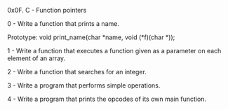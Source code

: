 0x0F. C - Function pointers

0 - Write a function that prints a name.

Prototype: void print_name(char *name, void (*f)(char *));

1 - Write a function that executes a function given as a parameter on each element of an array.

2 - Write a function that searches for an integer.

3 - Write a program that performs simple operations.

4 - Write a program that prints the opcodes of its own main function.